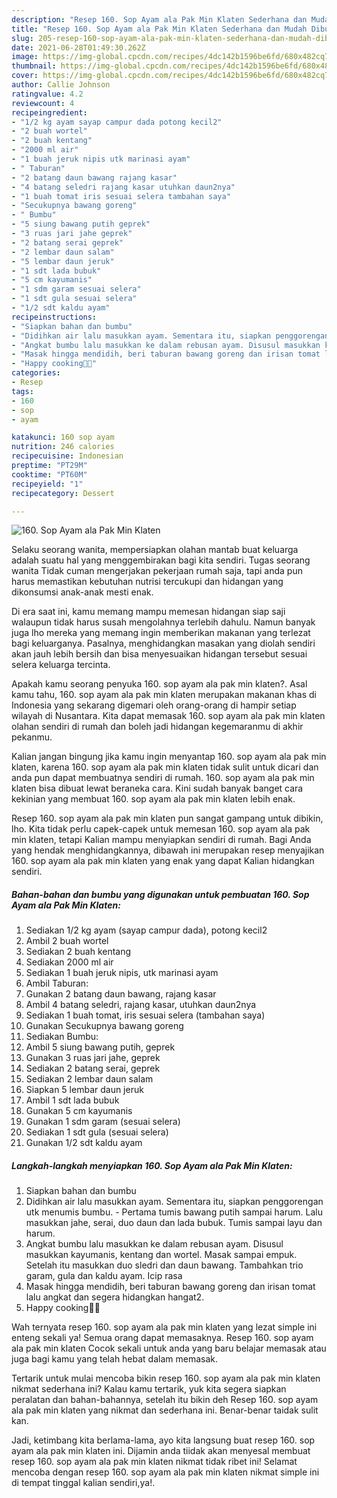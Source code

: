 ```yaml
---
description: "Resep 160. Sop Ayam ala Pak Min Klaten Sederhana dan Mudah Dibuat"
title: "Resep 160. Sop Ayam ala Pak Min Klaten Sederhana dan Mudah Dibuat"
slug: 205-resep-160-sop-ayam-ala-pak-min-klaten-sederhana-dan-mudah-dibuat
date: 2021-06-28T01:49:30.262Z
image: https://img-global.cpcdn.com/recipes/4dc142b1596be6fd/680x482cq70/160-sop-ayam-ala-pak-min-klaten-foto-resep-utama.jpg
thumbnail: https://img-global.cpcdn.com/recipes/4dc142b1596be6fd/680x482cq70/160-sop-ayam-ala-pak-min-klaten-foto-resep-utama.jpg
cover: https://img-global.cpcdn.com/recipes/4dc142b1596be6fd/680x482cq70/160-sop-ayam-ala-pak-min-klaten-foto-resep-utama.jpg
author: Callie Johnson
ratingvalue: 4.2
reviewcount: 4
recipeingredient:
- "1/2 kg ayam sayap campur dada potong kecil2"
- "2 buah wortel"
- "2 buah kentang"
- "2000 ml air"
- "1 buah jeruk nipis utk marinasi ayam"
- " Taburan"
- "2 batang daun bawang rajang kasar"
- "4 batang seledri rajang kasar utuhkan daun2nya"
- "1 buah tomat iris sesuai selera tambahan saya"
- "Secukupnya bawang goreng"
- " Bumbu"
- "5 siung bawang putih geprek"
- "3 ruas jari jahe geprek"
- "2 batang serai geprek"
- "2 lembar daun salam"
- "5 lembar daun jeruk"
- "1 sdt lada bubuk"
- "5 cm kayumanis"
- "1 sdm garam sesuai selera"
- "1 sdt gula sesuai selera"
- "1/2 sdt kaldu ayam"
recipeinstructions:
- "Siapkan bahan dan bumbu"
- "Didihkan air lalu masukkan ayam. Sementara itu, siapkan penggorengan utk menumis bumbu.  Pertama tumis bawang putih sampai harum. Lalu masukkan jahe, serai, duo daun dan lada bubuk. Tumis sampai layu dan harum."
- "Angkat bumbu lalu masukkan ke dalam rebusan ayam. Disusul masukkan kayumanis, kentang dan wortel. Masak sampai empuk. Setelah itu masukkan duo sledri dan daun bawang. Tambahkan trio garam, gula dan kaldu ayam. Icip rasa"
- "Masak hingga mendidih, beri taburan bawang goreng dan irisan tomat lalu angkat dan segera hidangkan hangat2."
- "Happy cooking🥰🥰"
categories:
- Resep
tags:
- 160
- sop
- ayam

katakunci: 160 sop ayam 
nutrition: 246 calories
recipecuisine: Indonesian
preptime: "PT29M"
cooktime: "PT60M"
recipeyield: "1"
recipecategory: Dessert

---
```



![160. Sop Ayam ala Pak Min Klaten](https://img-global.cpcdn.com/recipes/4dc142b1596be6fd/680x482cq70/160-sop-ayam-ala-pak-min-klaten-foto-resep-utama.jpg)

Selaku seorang wanita, mempersiapkan olahan mantab buat keluarga adalah suatu hal yang menggembirakan bagi kita sendiri. Tugas seorang  wanita Tidak cuman mengerjakan pekerjaan rumah saja, tapi anda pun harus memastikan kebutuhan nutrisi tercukupi dan hidangan yang dikonsumsi anak-anak mesti enak.

Di era  saat ini, kamu memang mampu memesan hidangan siap saji walaupun tidak harus susah mengolahnya terlebih dahulu. Namun banyak juga lho mereka yang memang ingin memberikan makanan yang terlezat bagi keluarganya. Pasalnya, menghidangkan masakan yang diolah sendiri akan jauh lebih bersih dan bisa menyesuaikan hidangan tersebut sesuai selera keluarga tercinta. 



Apakah kamu seorang penyuka 160. sop ayam ala pak min klaten?. Asal kamu tahu, 160. sop ayam ala pak min klaten merupakan makanan khas di Indonesia yang sekarang digemari oleh orang-orang di hampir setiap wilayah di Nusantara. Kita dapat memasak 160. sop ayam ala pak min klaten olahan sendiri di rumah dan boleh jadi hidangan kegemaranmu di akhir pekanmu.

Kalian jangan bingung jika kamu ingin menyantap 160. sop ayam ala pak min klaten, karena 160. sop ayam ala pak min klaten tidak sulit untuk dicari dan anda pun dapat membuatnya sendiri di rumah. 160. sop ayam ala pak min klaten bisa dibuat lewat beraneka cara. Kini sudah banyak banget cara kekinian yang membuat 160. sop ayam ala pak min klaten lebih enak.

Resep 160. sop ayam ala pak min klaten pun sangat gampang untuk dibikin, lho. Kita tidak perlu capek-capek untuk memesan 160. sop ayam ala pak min klaten, tetapi Kalian mampu menyiapkan sendiri di rumah. Bagi Anda yang hendak menghidangkannya, dibawah ini merupakan resep menyajikan 160. sop ayam ala pak min klaten yang enak yang dapat Kalian hidangkan sendiri.

<!--inarticleads1-->

##### Bahan-bahan dan bumbu yang digunakan untuk pembuatan 160. Sop Ayam ala Pak Min Klaten:

1. Sediakan 1/2 kg ayam (sayap campur dada), potong kecil2
1. Ambil 2 buah wortel
1. Sediakan 2 buah kentang
1. Sediakan 2000 ml air
1. Sediakan 1 buah jeruk nipis, utk marinasi ayam
1. Ambil  Taburan:
1. Gunakan 2 batang daun bawang, rajang kasar
1. Ambil 4 batang seledri, rajang kasar, utuhkan daun2nya
1. Sediakan 1 buah tomat, iris sesuai selera (tambahan saya)
1. Gunakan Secukupnya bawang goreng
1. Sediakan  Bumbu:
1. Ambil 5 siung bawang putih, geprek
1. Gunakan 3 ruas jari jahe, geprek
1. Sediakan 2 batang serai, geprek
1. Sediakan 2 lembar daun salam
1. Siapkan 5 lembar daun jeruk
1. Ambil 1 sdt lada bubuk
1. Gunakan 5 cm kayumanis
1. Gunakan 1 sdm garam (sesuai selera)
1. Sediakan 1 sdt gula (sesuai selera)
1. Gunakan 1/2 sdt kaldu ayam




<!--inarticleads2-->

##### Langkah-langkah menyiapkan 160. Sop Ayam ala Pak Min Klaten:

1. Siapkan bahan dan bumbu
1. Didihkan air lalu masukkan ayam. Sementara itu, siapkan penggorengan utk menumis bumbu.  - Pertama tumis bawang putih sampai harum. Lalu masukkan jahe, serai, duo daun dan lada bubuk. Tumis sampai layu dan harum.
1. Angkat bumbu lalu masukkan ke dalam rebusan ayam. Disusul masukkan kayumanis, kentang dan wortel. Masak sampai empuk. Setelah itu masukkan duo sledri dan daun bawang. Tambahkan trio garam, gula dan kaldu ayam. Icip rasa
1. Masak hingga mendidih, beri taburan bawang goreng dan irisan tomat lalu angkat dan segera hidangkan hangat2.
1. Happy cooking🥰🥰




Wah ternyata resep 160. sop ayam ala pak min klaten yang lezat simple ini enteng sekali ya! Semua orang dapat memasaknya. Resep 160. sop ayam ala pak min klaten Cocok sekali untuk anda yang baru belajar memasak atau juga bagi kamu yang telah hebat dalam memasak.

Tertarik untuk mulai mencoba bikin resep 160. sop ayam ala pak min klaten nikmat sederhana ini? Kalau kamu tertarik, yuk kita segera siapkan peralatan dan bahan-bahannya, setelah itu bikin deh Resep 160. sop ayam ala pak min klaten yang nikmat dan sederhana ini. Benar-benar taidak sulit kan. 

Jadi, ketimbang kita berlama-lama, ayo kita langsung buat resep 160. sop ayam ala pak min klaten ini. Dijamin anda tiidak akan menyesal membuat resep 160. sop ayam ala pak min klaten nikmat tidak ribet ini! Selamat mencoba dengan resep 160. sop ayam ala pak min klaten nikmat simple ini di tempat tinggal kalian sendiri,ya!.

